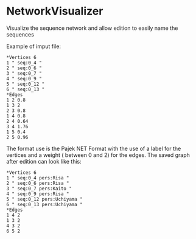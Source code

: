 # NetworkVisualizer
Visualize the sequence network and allow edition to easily name the sequences

Example of imput file:

```
*Vertices 6
1 " seq:0_4 "
2 " seq:0_6 "
3 " seq:0_7 "
4 " seq:0_9 "
5 " seq:0_12 "
6 " seq:0_13 "
*Edges
1 2 0.8
1 3 2
2 3 0.8
1 4 0.8
2 4 0.64
3 4 1.76
1 5 0.4
2 5 0.96
```

The format use is the Pajek NET Format with the use of a label for the vertices and a weight ( between 0 and 2) for the edges. The saved graph after edition can look like this:

```
*Vertices 6
1 " seq:0_4 pers:Risa "
2 " seq:0_6 pers:Risa "
3 " seq:0_7 pers:Kaito "
4 " seq:0_9 pers:Risa "
5 " seq:0_12 pers:Uchiyama "
6 " seq:0_13 pers:Uchiyama "
*Edges
1 4 2
1 3 2
4 3 2
6 5 2
```
